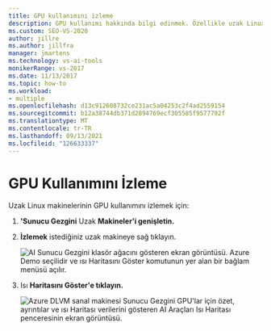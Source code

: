 ```yaml
---
title: GPU kullanımını izleme
description: GPU kullanımı hakkında bilgi edinmek. Özellikle uzak Linux makinelerinin GPU kullanımını izleme hakkında bilgi edinmek.
ms.custom: SEO-VS-2020
author: jillre
ms.author: jillfra
manager: jmartens
ms.technology: vs-ai-tools
monikerRange: vs-2017
ms.date: 11/13/2017
ms.topic: how-to
ms.workload:
- multiple
ms.openlocfilehash: d13c912608732ce231ac5a04253c2f4ad2559154
ms.sourcegitcommit: b12a38744db371d2894769ecf305585f9577792f
ms.translationtype: MT
ms.contentlocale: tr-TR
ms.lasthandoff: 09/13/2021
ms.locfileid: "126633337"
---
```

# <a name="monitoring-gpu-utilization"></a>GPU Kullanımını İzleme

Uzak Linux makinelerinin GPU kullanımını izlemek için:

1. **'Sunucu Gezgini** Uzak **Makineler'i genişletin.**
2. **İzlemek** istediğiniz uzak makineye sağ tıklayın.

    ![AI Sunucu Gezgini klasör ağacını gösteren ekran görüntüsü. Azure Demo seçilidir ve ısı Haritasını Göster komutunun yer alan bir bağlam menüsü açılır.](media/monitor-gpu/gpu-heatmap-0.png)

3. Isı **Haritasını Göster'e tıklayın.**

    ![Azure DLVM sanal makinesi Sunucu Gezgini GPU'lar için özet, ayrıntılar ve ısı Haritası verilerini gösteren AI Araçları Isı Haritası penceresinin ekran görüntüsü.](media/monitor-gpu/heatmap.png)
